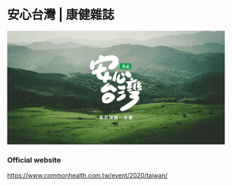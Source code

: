 # 安心台灣 | 康健雜誌

<img src="https://raw.githubusercontent.com/dandanshan/taiwanproud/master/assets/images/fb.png" width="750px">

### Official website
https://www.commonhealth.com.tw/event/2020/taiwan/
